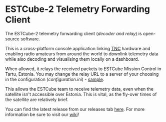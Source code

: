 # ESTCube-2 Telemetry Forwarding Client

The ESTCube-2 telemetry forwarding client (_decoder and relay_) is open-source software.

This is a cross-platform console application linking [TNC](https://en.wikipedia.org/wiki/Terminal_node_controller) hardware and enabling radio amateurs from around the world to downlink telemetry data while also decoding and visualising them locally on a dashboard.

When allowed, it relays the received packets to ESTCube Mission Control in Tartu, Estonia.
You may change the relay URL to a server of your choosing in the configuration (_configuration.ini_) - [sample](client/configuration.ini.sample).

This allows the ESTCube team to receive telemetry data, even when the satellite isn't accessible over Estonia.
This is vital, as the fly-over times of the satellite are relatively brief.

You can find the latest release from our releases tab [here](https://github.com/estcube/Telemetry-Forwarding-Client/releases).
For more information be sure to visit our [wiki](https://github.com/estcube/Telemetry-Forwarding-Client/wiki)!